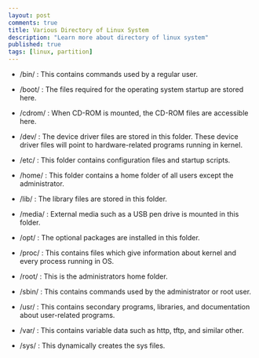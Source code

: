 ```yaml
---
layout: post
comments: true
title: Various Directory of Linux System
description: "Learn more about directory of linux system"
published: true
tags: [linux, partition]
---
```


- /bin/   : This contains commands used by a regular user.

- /boot/  : The files required for the operating system startup are stored here.

- /cdrom/ : When CD-ROM is mounted, the CD-ROM files are accessible here.

- /dev/   : The device driver files are stored in this folder. These device driver files will point to hardware-related programs running in kernel.

- /etc/   : This folder contains configuration files and startup scripts.

- /home/  : This folder contains a home folder of all users except the administrator.

- /lib/   : The library files are stored in this folder.

- /media/ : External media such as a USB pen drive is mounted in this folder.

- /opt/   : The optional packages are installed in this folder.

- /proc/  : This contains files which give information about kernel and every process running in OS.

- /root/  : This is the administrators home folder.

- /sbin/  : This contains commands used by the administrator or root user.

- /usr/   : This contains secondary programs, libraries, and documentation about user-related programs.

- /var/   : This contains variable data such as http, tftp, and similar other.

- /sys/   : This dynamically creates the sys files.
